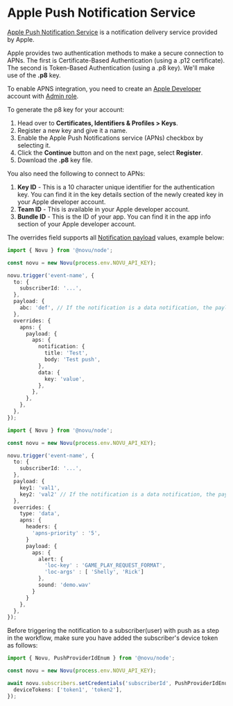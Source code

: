 # Apple Push Notification Service

[Apple Push Notification Service](https://docs.expo.dev/push-notifications/overview/) is a notification delivery service provided by Apple.

Apple provides two authentication methods to make a secure connection to APNs. The first is Certificate-Based Authentication (using a .p12 certificate). The second is Token-Based Authentication (using a .p8 key). We'll make use of the **.p8** key.

To enable APNS integration, you need to create an [Apple Developer](https://developer.apple.com.) account with [Admin role](https://appstoreconnect.apple.com/access/users).

To generate the p8 key for your account:
<br />

1. Head over to **Certificates, Identifiers & Profiles > Keys**.
2. Register a new key and give it a name.
3. Enable the Apple Push Notifications service (APNs) checkbox by selecting it.
4. Click the **Continue** button and on the next page, select **Register**.
5. Download the **.p8** key file.

You also need the following to connect to APNs:

1. **Key ID** - This is a 10 character unique identifier for the authentication key. You can find it in the key details section of the newly created key in your Apple developer account.
2. **Team ID** - This is available in your Apple developer account.
3. **Bundle ID** - This is the ID of your app. You can find it in the app info section of your Apple developer account.

The overrides field supports all [Notification payload](https://developer.apple.com/documentation/usernotifications/setting_up_a_remote_notification_server/generating_a_remote_notification?language=objc) values, example below:

<Tabs>
  <TabItem value="nodejs" label="Node.js" default>

```ts
import { Novu } from '@novu/node';

const novu = new Novu(process.env.NOVU_API_KEY);

novu.trigger('event-name', {
  to: {
    subscriberId: '...',
  },
  payload: {
    abc: 'def', // If the notification is a data notification, the payload will be sent as the data
  },
  overrides: {
    apns: {
      payload: {
        aps: {
          notification: {
            title: 'Test',
            body: 'Test push',
          },
          data: {
            key: 'value',
          },
        },
      },
    },
  },
});
```

```ts
import { Novu } from '@novu/node';

const novu = new Novu(process.env.NOVU_API_KEY);

novu.trigger('event-name', {
  to: {
    subscriberId: '...',
  },
  payload: {
    key1: 'val1',
    key2: 'val2' // If the notification is a data notification, the payload will be sent as the data
  },
  overrides: {
    type: 'data',
    apns: {
      headers: {
        'apns-priority' : '5',
      }
      payload: {
        aps: {
          alert: {
            'loc-key' : 'GAME_PLAY_REQUEST_FORMAT',
            'loc-args' : [ 'Shelly', 'Rick']
          },
          sound: 'demo.wav'
        }
      }
    },
  },
});
```

  </TabItem>
</Tabs>

Before triggering the notification to a subscriber(user) with push as a step in the workflow, make sure you have added the subscriber's device token as follows:

```typescript
import { Novu, PushProviderIdEnum } from '@novu/node';

const novu = new Novu(process.env.NOVU_API_KEY);

await novu.subscribers.setCredentials('subscriberId', PushProviderIdEnum.APNS, {
  deviceTokens: ['token1', 'token2'],
});
```
